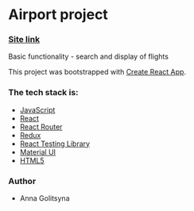 # Airport project

### [Site link](https://stupendous-manatee-5ecf14.netlify.app/)

Basic functionality - search and display of flights

This project was bootstrapped with [Create React App](https://github.com/facebook/create-react-app).

### The tech stack is:

- [JavaScript](https://developer.mozilla.org/en-US/docs/Web/JavaScript)
- [React](https://reactjs.org/docs/getting-started.html)
- [React Router](https://reactrouter.com/en/main/start/concepts)
- [Redux](https://redux.js.org/introduction/getting-started)
- [React Testing Library](https://testing-library.com/docs/react-testing-library/intro)
- [Material UI](https://mui.com/material-ui/getting-started/overview/)
- [HTML5](https://en.wikipedia.org/wiki/HTML5)

### Author

- Anna Golitsyna